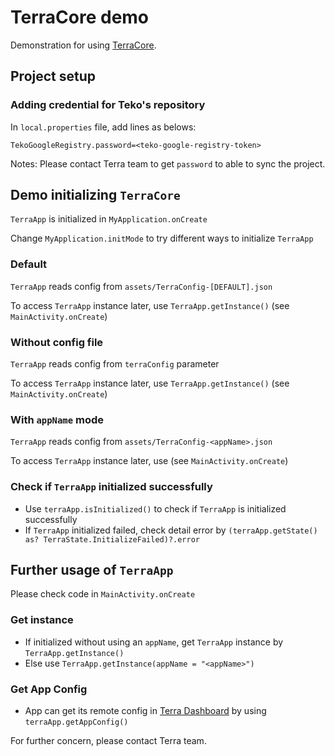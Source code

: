 # TerraCore demo

Demonstration for using [TerraCore](https://terra.dev.teko.vn/developer/docs/terraCore/v0/overview).

## Project setup

### Adding credential for Teko's repository

In `local.properties` file, add lines as belows:

```
TekoGoogleRegistry.password=<teko-google-registry-token>
```

Notes: Please contact Terra team to get `password` to able to sync the project.

## Demo initializing `TerraCore`

`TerraApp` is initialized in `MyApplication.onCreate`

Change `MyApplication.initMode` to try different ways to initialize `TerraApp`

### Default

`TerraApp` reads config from `assets/TerraConfig-[DEFAULT].json`

To access `TerraApp` instance later, use `TerraApp.getInstance()` (see `MainActivity.onCreate`)

### Without config file
`TerraApp` reads config from `terraConfig` parameter

To access `TerraApp` instance later, use `TerraApp.getInstance()` (see `MainActivity.onCreate`)

### With `appName` mode

`TerraApp` reads config from `assets/TerraConfig-<appName>.json`

To access `TerraApp` instance later, use  (see `MainActivity.onCreate`)

### Check if `TerraApp` initialized successfully

- Use `terraApp.isInitialized()` to check if `TerraApp` is initialized successfully
- If `TerraApp` initialized failed, check detail error by `(terraApp.getState() as? TerraState.InitializeFailed)?.error`   

## Further usage of `TerraApp`

Please check code in `MainActivity.onCreate`

### Get instance

- If initialized without using an `appName`, get `TerraApp` instance by `TerraApp.getInstance()`
- Else use `TerraApp.getInstance(appName = "<appName>")`

### Get App Config

- App can get its remote config in [Terra Dashboard](https://terra.teko.vn) by using `terraApp.getAppConfig()`


For further concern, please contact Terra team.

